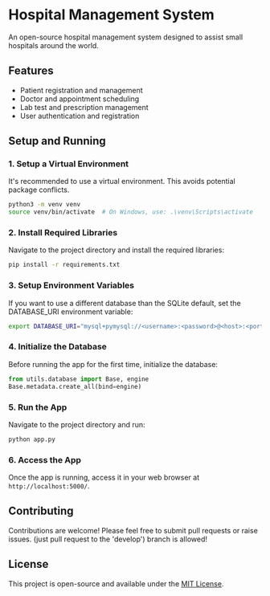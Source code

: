 
# Hospital Management System

An open-source hospital management system designed to assist small hospitals around the world.

## Features

- Patient registration and management
- Doctor and appointment scheduling
- Lab test and prescription management
- User authentication and registration

## Setup and Running

### 1. Setup a Virtual Environment

It's recommended to use a virtual environment. This avoids potential package conflicts.

```bash
python3 -m venv venv
source venv/bin/activate  # On Windows, use: .\venv\Scripts\activate
```

### 2. Install Required Libraries

Navigate to the project directory and install the required libraries:

```bash
pip install -r requirements.txt
```

### 3. Setup Environment Variables

If you want to use a different database than the SQLite default, set the DATABASE_URI environment variable:

```bash
export DATABASE_URI="mysql+pymysql://<username>:<password>@<host>:<port>/<database>"
```

### 4. Initialize the Database

Before running the app for the first time, initialize the database:

```python
from utils.database import Base, engine
Base.metadata.create_all(bind=engine)
```

### 5. Run the App

Navigate to the project directory and run:

```bash
python app.py
```

### 6. Access the App

Once the app is running, access it in your web browser at `http://localhost:5000/`.

## Contributing

Contributions are welcome! Please feel free to submit pull requests or raise issues. (just pull request to the 'develop') branch is allowed!

## License

This project is open-source and available under the [MIT License](LICENSE).
